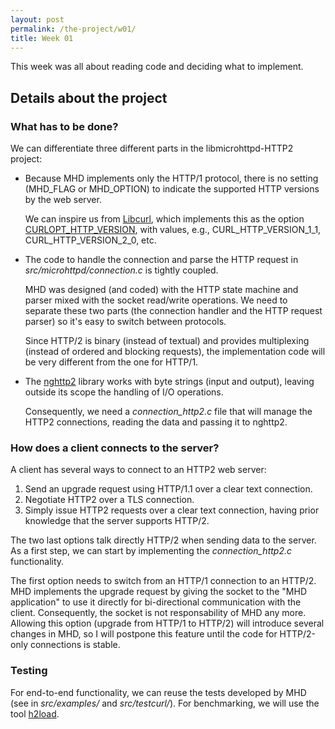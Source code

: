 ```yaml
---
layout: post
permalink: /the-project/w01/
title: Week 01
---
```


This week was all about reading code and deciding what to implement.

## Details about the project

### What has to be done?

We can differentiate three different parts in the libmicrohttpd-HTTP2 project:

  * Because MHD implements only the HTTP/1 protocol, there is no setting
    (MHD_FLAG or MHD_OPTION) to indicate the supported HTTP versions by the web server.

    We can inspire us from
    [Libcurl](https://curl.haxx.se/libcurl/), which implements this as the option
    [CURLOPT_HTTP_VERSION](https://curl.haxx.se/libcurl/c/CURLOPT_HTTP_VERSION.html),
    with values, e.g., CURL_HTTP_VERSION_1_1, CURL_HTTP_VERSION_2_0, etc.

  * The code to handle the connection and parse the HTTP request
    in *src/microhttpd/connection.c* is tightly coupled.

    MHD was designed (and coded) with the HTTP state machine and parser mixed
    with the socket read/write operations.
    We need to separate these two parts (the connection handler
    and the HTTP request parser) so it's easy to switch between protocols.

    Since HTTP/2 is binary (instead of textual) and
    provides multiplexing (instead of ordered and blocking requests),
    the implementation code will be very different from the one for HTTP/1.

  * The [nghttp2](https://github.com/nghttp2/nghttp2) library works with
    byte strings (input and output), leaving outside its scope the handling
    of I/O operations.

    Consequently, we need a *connection_http2.c* file that will manage the
    HTTP2 connections, reading the data and passing it to nghttp2.


### How does a client connects to the server?

A client has several ways to connect to an HTTP2 web server:

  1. Send an upgrade request using HTTP/1.1 over a clear text connection.
  2. Negotiate HTTP2 over a TLS connection.
  3. Simply issue HTTP2 requests over a clear text connection,
    having prior knowledge that the server supports HTTP/2.

The two last options talk directly HTTP/2 when sending data to the server.
As a first step, we can start by implementing the *connection_http2.c* functionality.

The first option needs to switch from an HTTP/1 connection to an HTTP/2.
MHD implements the upgrade request by giving the socket to the "MHD application"
to use it directly for bi-directional communication with the client.
Consequently, the socket is not responsability of MHD any more.
Allowing this option (upgrade from HTTP/1 to HTTP/2) will introduce several changes
in MHD, so I will postpone this feature until the code for HTTP/2-only connections
is stable.

### Testing

For end-to-end functionality, we can reuse the tests developed by MHD
(see in *src/examples/* and *src/testcurl/*).
For benchmarking, we will use the tool [h2load](https://nghttp2.org/documentation/h2load.1.html).
